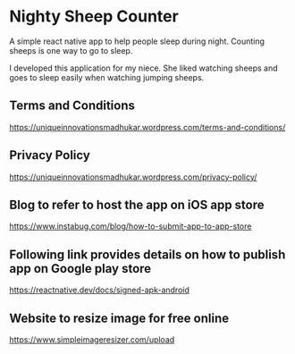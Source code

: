 # Nighty Sheep Counter

A simple react native app to help people sleep during night. Counting sheeps is one way to go to sleep.

I developed this application for my niece. She liked watching sheeps and goes to sleep easily when watching jumping sheeps.

## Terms and Conditions
https://uniqueinnovationsmadhukar.wordpress.com/terms-and-conditions/

## Privacy Policy
https://uniqueinnovationsmadhukar.wordpress.com/privacy-policy/

## Blog to refer to host the app on iOS app store
https://www.instabug.com/blog/how-to-submit-app-to-app-store

## Following link provides details on how to publish app on Google play store
https://reactnative.dev/docs/signed-apk-android

## Website to resize image for free online
https://www.simpleimageresizer.com/upload
 
